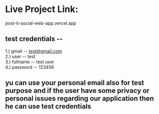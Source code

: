 

# Live Project Link:

post-it-social-web-app.vercel.app

## test credentials -- 

1.) gmail -- test@gmail.com 
<br>
2.) user -- test 
<br>
3.) fullname -- test user
<br>
4.) password -- 123456 
<br>

## yu can use your personal email also for test purpose and if the user have some privacy or personal issues regarding  our application then he can use test credentials
